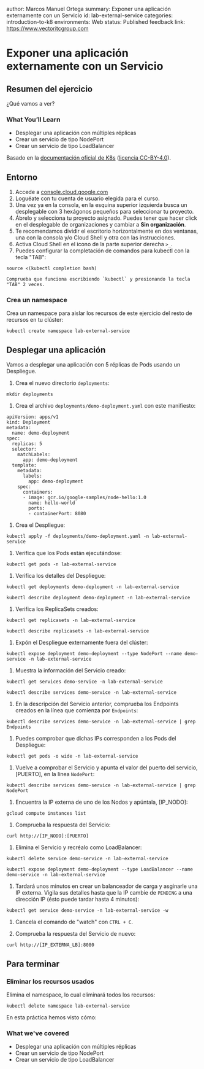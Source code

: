 author: Marcos Manuel Ortega
summary: Exponer una aplicación externamente con un Servicio
id: lab-external-service
categories: introduction-to-k8
environments: Web
status: Published
feedback link: https://www.vectoritcgroup.com

# Exponer una aplicación externamente con un Servicio

## Resumen del ejercicio

¿Qué vamos a ver?

### What You’ll Learn 
- Desplegar una aplicación con múltiples réplicas
- Crear un servicio de tipo NodePort
- Crear un servicio de tipo LoadBalancer

Basado en la [documentación oficial de K8s](https://kubernetes.io/docs/tasks) ([licencia CC-BY-4.0](https://github.com/kubernetes/website/blob/master/LICENSE)).

## Entorno
1. Accede a [console.cloud.google.com](https://console.cloud.google.com)
2. Loguéate con tu cuenta de usuario elegida para el curso.
3. Una vez ya en la consola, en la esquina superior izquierda busca un desplegable con 3 hexágonos pequeños para seleccionar tu proyecto.
4. Ábrelo y selecciona tu proyecto asignado. Puedes tener que hacer click en el desplegable de organizaciones y cambiar a **Sin organización**.
5. Te recomendamos dividir el escritorio horizontalmente en dos ventanas, una con la consola y/o Cloud Shell y otra con las instrucciones.
6. Activa Cloud Shell en el icono de la parte superior derecha `>_`.
7. Puedes configurar la completación de comandos para kubectl con la tecla "TAB":
```
source <(kubectl completion bash)
```

    Comprueba que funciona escribiendo `kubectl` y presionando la tecla "TAB" 2 veces.

### Crea un namespace
Crea un namespace para aislar los recursos de este ejercicio del resto de recursos en tu clúster:
```
kubectl create namespace lab-external-service
```

## Desplegar una aplicación
Vamos a desplegar una aplicación con 5 réplicas de Pods usando un Despliegue.

1. Crea el nuevo directorio `deployments`:
```
mkdir deployments
```

1. Crea el archivo `deployments/demo-deployment.yaml` con este manifiesto:
```
apiVersion: apps/v1
kind: Deployment
metadata:
  name: demo-deployment
spec:
  replicas: 5
  selector:
    matchLabels:
      app: demo-deployment
  template:
    metadata:
      labels:
        app: demo-deployment
    spec:
      containers:
      - image: gcr.io/google-samples/node-hello:1.0
        name: hello-world
        ports:
        - containerPort: 8080
```

1. Crea el Despliegue:
```
kubectl apply -f deployments/demo-deployment.yaml -n lab-external-service
```

1. Verifica que los Pods están ejecutándose:
```
kubectl get pods -n lab-external-service
```

1. Verifica los detalles del Despliegue:
```
kubectl get deployments demo-deployment -n lab-external-service

kubectl describe deployment demo-deployment -n lab-external-service
```

1. Verifica los ReplicaSets creados:
```
kubectl get replicasets -n lab-external-service

kubectl describe replicasets -n lab-external-service
```

1. Expón el Despliegue externamente fuera del clúster:
```
kubectl expose deployment demo-deployment --type NodePort --name demo-service -n lab-external-service
```

1. Muestra la información del Servicio creado:
```
kubectl get services demo-service -n lab-external-service

kubectl describe services demo-service -n lab-external-service
```

1. En la descripción del Servicio anterior, comprueba los Endpoints creados en la línea que comienza por `Endpoints`:
```
kubectl describe services demo-service -n lab-external-service | grep Endpoints
```

1. Puedes comprobar que dichas IPs corresponden a los Pods del Despliegue:
```
kubectl get pods -o wide -n lab-external-service
```

1. Vuelve a comprobar el Servicio y apunta el valor del puerto del servicio, [PUERTO], en la línea `NodePort`:
```
kubectl describe services demo-service -n lab-external-service | grep NodePort
```

1. Encuentra la IP externa de uno de los Nodos y apúntala, [IP_NODO]:
```
gcloud compute instances list
```

1. Comprueba la respuesta del Servicio:
```
curl http://[IP_NODO]:[PUERTO]
```

1. Elimina el Servicio y recréalo como LoadBalancer:
```
kubectl delete service demo-service -n lab-external-service

kubectl expose deployment demo-deployment --type LoadBalancer --name demo-service -n lab-external-service
```

1. Tardará unos minutos en crear un balanceador de carga y asginarle una IP externa. Vigila sus detalles hasta que la IP cambie de `PENDING` a una dirección IP (ésto puede tardar hasta 4 minutos):
```
kubectl get service demo-service -n lab-external-service -w
```

1. Cancela el comando de "watch" con `CTRL + C`.

1. Comprueba la respuesta del Servicio de nuevo:
```
curl http://[IP_EXTERNA_LB]:8080
```

## Para terminar

### Eliminar los recursos usados
Elimina el namespace, lo cual eliminará todos los recursos:
```
kubectl delete namespace lab-external-service
```

En esta práctica hemos visto cómo:

### What we've covered
- Desplegar una aplicación con múltiples réplicas
- Crear un servicio de tipo NodePort
- Crear un servicio de tipo LoadBalancer